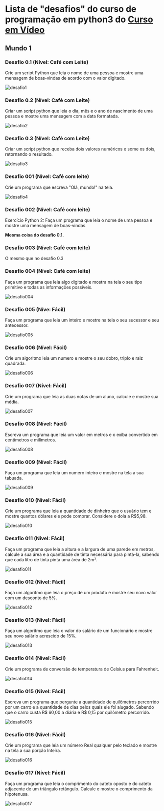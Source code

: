 # Lista de "desafios" do curso de programação em python3 do [Curso em Vídeo](https://www.cursoemvideo.com/course/python-3-mundo-1/)

## Mundo 1

### Desafio 0.1 (Nível: Café com Leite)

Crie um script Python que leia o nome de uma pessoa e mostre uma mensagem de boas-vindas de acordo com o valor digitado.

![desafio1](images/desafio1.png)

### Desafio 0.2 (Nível: Café com Leite)

Criar um script python que leia o dia, mês e o ano de nascimento de uma pessoa e mostre uma mensagem com a data formatada.

![desafio2](images/desafio2.png)

### Desafio 0.3 (Nível: Café com Leite)

Criar um script python que receba dois valores numéricos e some os dois, retornando o resultado.

![desafio3](images/desafio3.png)

### Desafio 001 (Nível: Café com leite)

Crie um programa que escreva "Olá, mundo!" na tela.

![desafio4](images/desafio4.png)

### Desafio 002 (Nível: Café com leite)

Exercício Python 2: Faça um programa que leia o nome de uma pessoa e mostre uma mensagem de boas-vindas.
 
**Mesma coisa do desafio 0.1.**

### Desafio 003 (Nível: Café com leite)

O mesmo que no desafio 0.3

### Desafio 004 (Nível: Café com leite)

Faça um programa que leia algo digitado e mostra na tela o seu tipo primitivo e todas as informações possíveis.

![desafio004](images/desafio004.png)

### Desafio 005 (Níve: Fácil)

Faça um programa que leia um inteiro e mostre na tela o seu sucessor e seu antecessor.

![desafio005](images/desafio005.png)

### Desafio 006 (Nível: Fácil)

Crie um algoritmo leia um numero e mostre o seu dobro, triplo e raiz quadrada.

![desafio006](images/desafio006.png)

### Desafio 007 (Nível: Fácil)

Crie um programa que leia as duas notas de um aluno, calcule e mostre sua média.

![desafio007](images/desafio007.png)

### Desafio 008 (Nível: Fácil)

Escreva um programa que leia um valor em metros e o exiba convertido em centímetros e milímetros.

![desafio008](images/desafio008.png)

### Desafio 009 (Nível: Fácil)

Faça um programa que leia um numero inteiro e mostre na tela a sua tabuada.

![desafio009](images/desafio009.png)

### Desafio 010 (Nível: Fácil)

Crie um programa que leia a quantidade de dinheiro que o usuário tem e mostre quantos dólares ele pode comprar. Considere o dola a R$5,98.

![desafio010](images/desafio010.png)

### Desafio 011 (Nível: Fácil)

Faça um programa que leia a altura e a largura de uma parede em metros, calcule a sua área e a quantidade de tinta necessária para pintá-la, sabendo que cada litro de tinta pinta uma área de 2m².

![desafio011](images/desafio011.png)

### Desafio 012 (Nível: Fácil)

Faça um algoritmo que leia o preço de um produto e mostre seu novo valor com um desconto de 5%.

![desafio012](images/desafio012.png)

### Desafio 013 (Nível: Fácil)

Faça um algoritmo que leia o valor do salário de um funcionário e mostre seu novo salário acrescido de 15%.

![desafio013](images/desafio013.png)

### Desafio 014 (Nível: Fácil)
Crie um programa de conversão de temperatura de Celsius para Fahrenheit.

![desafio014](images/desafio014.png)


### Desafio 015 (Nível: Fácil)

Escreva um programa que pergunte a quantidade de quilômetros percorrido por um carro e a quantidade de dias pelos quais ele foi alugado. Sabendo que o carro custa R$ 60,00 a diária e R$ 0,15 por quilômetro percorrido.

![desafio015](images/desafio015.png)

### Desafio 016 (Nível: Fácil)

Crie um programa que leia um número Real qualquer pelo teclado e mostre na tela a sua porção Inteira.

![desafio016](images/desafio016.png)

### Desafio 017 (Nível: Fácil)

Faça um programa que leia o comprimento do cateto oposto e do cateto adjacente de um triângulo retângulo. Calcule e mostre o comprimento da hipotenusa.

![desafio017](images/desafio017.png)
